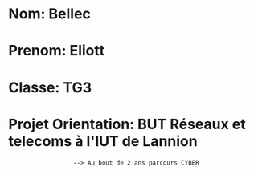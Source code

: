 # Nom: Bellec
# Prenom: Eliott

# Classe: TG3

# Projet Orientation: BUT Réseaux et telecoms à l'IUT de Lannion
                      --> Au bout de 2 ans parcours CYBER